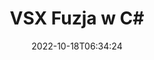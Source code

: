 ---
############################# Static ############################
layout: "auto-gen-merge"
date: 2022-10-18T06:34:24
draft: false
otherformats: mht mhtml odp ods odt one otp ott pdf pps ppsx ppt pptx rtf tex vdx

############################# Head ############################
head_title: "Scal VSX pliki w C# | VSX Połączenie"
head_description: "Połącz wiele plików VSX w jeden plik za pomocą interfejsu API łączenia dokumentów C# .NET. Scal określone strony lub zakresy stron z różnych dokumentów w jeden dokument."

############################# Header ############################
title: "VSX Fuzja w C#"
description: "Połącz VSX z kilkoma wierszami kodu .NET."
bg_image: "https://cms.admin.containerize.com/templates/aspose/App_Themes/V3/images/bg/header1.png"
bg_overlay: false
button:
    enable: true
    icon: "fas fa-arrow-down"
    label: "Pobierz darmową wersję próbną"
    link: "https://downloads.groupdocs.com/merger/net"

############################# SubMenu ############################
submenu:
    enable: true

    left:
        img_alt: "GroupDocs.Merger for .NET"
        image: "https://cms.admin.containerize.com/templates/groupdocs/images/product-logos/90x90-noborder/groupdocs-merger-net.png"
        product: "GroupDocs.Merger"
        platform: ".NET"

    middle:
        button:

            # button loop
            - link: "https://apireference.groupdocs.com/merger/net"
              text: "Dokumentacja API"

            # button loop
            - link: "https://github.com/groupdocs-merger"
              text: "Przykłady kodu"

            # button loop
            - link: "https://products.groupdocs.app/merger/family"
              text: "Prezentacje na żywo"

            # button loop
            - link: "https://purchase.groupdocs.com/pricing/merger/net"
              text: "cennik"

    right:
        link_download: "https://downloads.groupdocs.com/merger"
        link_learn: "https://docs.groupdocs.com/merger/net"
        link_buy: "https://purchase.groupdocs.com"

############################# About ############################
about:
    enable: true
    title: "Informacje o interfejsie API GroupDocs.Merger for .NET"
    content: |
        [GroupDocs.Merger for .NET](/pl/merger/net/) zapewnia wygodne rozwiązanie do scalania wielu plików PDF, pakietu Microsoft Office (Word, Excel, PowerPoint, OneNote), OpenDocument, HTML, obrazów i wiele innych dokumentów w jednym pliku w aplikacjach .NET. GroupDocs.Merger zaoszczędzi Ci wiele wysiłku, ponieważ możesz łączyć dokumenty VSX - nie ma potrzeby instalowania żadnego oprogramowania innych firm, aplikacji komputerowych ani wtyczek. Teraz nie musisz tracić czasu i ręcznie scalać pliki! Misją GroupDocs jest zapewnienie najwyższej jakości i uproszczenie przepływów pracy przy przetwarzaniu dokumentów.
        
        GroupDocs.Merger API to właściwy wybór dla rozwiązań korporacyjnych, które potrzebują funkcji scalania plików. Te interfejsy API są dobrze obsługiwane we wszystkich głównych systemach operacyjnych i platformach, w tym .NET Framework, .NET Standard, .NET Core, Mono.

############################# Steps ############################
steps:
    enable: true
    title_left: "Jak połączyć wiele plików VSX"
    content_left: |
        [GroupDocs.Merger for .NET](/pl/merger/net/) ułatwia programistom .NET scalanie dwóch lub więcej plików VSX w ich aplikacjach przez zaimplementowanie kilka prostych kroków.
        
        * Utwórz nową instancję **Scalanie** i przekaż ścieżkę dokumentu źródłowego jako parametr konstruktora.
        * Wywołaj **Join** klasy **Merger** i przekaż drugą ścieżkę dokumentu źródłowego.
        * Wywołaj **Save** klasy **Scalanie**, aby zapisać scalony dokument.

    title_right: "wymagania systemowe"
    content_right: |
        Interfejsy API GroupDocs.Merger for .NET są obsługiwane na wszystkich głównych platformach i systemach operacyjnych. Przed wykonaniem poniższego kodu upewnij się, że masz zainstalowane w systemie następujące wymagania wstępne.

        * Systemy operacyjne: Microsoft Windows, Linux, MacOS
        * Środowiska programistyczne: Visual Studio, Xamarin, MonoDevelop
        * Ramy: .NET Framework, .NET Standard, .NET Core, Mono
        * Pobierz najnowszą wersję GroupDocs.Merger for .NET z [NuGet](https://www.nuget.org/packages/groupdocs.merger)
         
    code: |
     {{% merger/additional-styles %}}
     {{< merger/code-merger title="Jak scalić pliki VSX przy użyciu przykładowego kodu C#">}}

        ```csharp    
        // Scal pliki VSX za pomocą GroupDocs.Merger API
        // Utwórz wystąpienie połączenia z wejściowym dokumentem VSX
        using (Merger merger = new Merger("input1.vsx"))
          {
            // Wywołaj metodę Join instancji klasy Merger i przekaż drugą ścieżkę dokumentu źródłowego
            merger.Join("input2.vsx");
    
            // Wywołaj metodę Save instancji klasy Merger, aby zapisać scalony dokument
            merger.Save("merged-file.vsx");
          }
        ```
     {{< /merger/code-merger >}}

############################# Demos ############################
demos:
    enable: true
    title: "Prezentacje na żywo — aplikacja online do łączenia dokumentów"
    content: |
       Scal teraz więcej niż jeden plik VSX, odwiedzając witrynę [GroupDocs.Merger Live Demos](https://products.groupdocs.app/merger/vsx).
       Demo na żywo ma następujące zalety.
        
############################# About Formats ############################
about_formats:
    enable: true

############################# More Formats ############################
more_formats:
    enable: true
    title: "Scalanie innych formatów dokumentów"
    content: |
        .NET interfejs API łączenia dokumentów dla formatów plików i obrazów. Połącz ze sobą niektóre popularne formaty dokumentów, jak podano poniżej.

############################# Back to top ###############################
back_to_top:
    enable: true
---